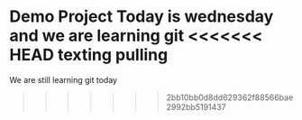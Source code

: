 Demo Project
Today is wednesday and we are learning git
<<<<<<< HEAD
texting pulling
=======
We are still learning git today
>>>>>>> 2bb10bb0d8dd629362f88566bae2992bb5191437
